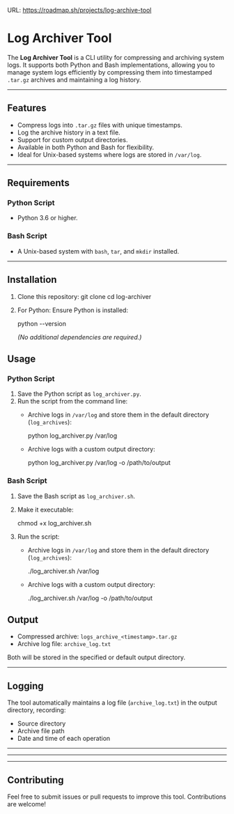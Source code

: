 URL: https://roadmap.sh/projects/log-archive-tool

# Log Archiver Tool

The **Log Archiver Tool** is a CLI utility for compressing and archiving system logs. It supports both Python and Bash implementations, allowing you to manage system logs efficiently by compressing them into timestamped `.tar.gz` archives and maintaining a log history.

---

## Features

- Compress logs into `.tar.gz` files with unique timestamps.
- Log the archive history in a text file.
- Support for custom output directories.
- Available in both Python and Bash for flexibility.
- Ideal for Unix-based systems where logs are stored in `/var/log`.

---

## Requirements

### Python Script
- Python 3.6 or higher.

### Bash Script
- A Unix-based system with `bash`, `tar`, and `mkdir` installed.

---

## Installation

1. Clone this repository:
   git clone <project-page-url>
   cd log-archiver
   

2. For Python:
   Ensure Python is installed:
  
   python --version
   
   *(No additional dependencies are required.)*



## Usage

### Python Script

1. Save the Python script as `log_archiver.py`.
2. Run the script from the command line:
   - Archive logs in `/var/log` and store them in the default directory (`log_archives`):
   
     python log_archiver.py /var/log
     
   - Archive logs with a custom output directory:
   
     python log_archiver.py /var/log -o /path/to/output
    

### Bash Script

1. Save the Bash script as `log_archiver.sh`.
2. Make it executable:
  
   chmod +x log_archiver.sh
  
3. Run the script:
   - Archive logs in `/var/log` and store them in the default directory (`log_archives`):
    
     ./log_archiver.sh /var/log
 
   - Archive logs with a custom output directory:
   
     ./log_archiver.sh /var/log -o /path/to/output
   


## Output

- Compressed archive: `logs_archive_<timestamp>.tar.gz`
- Archive log file: `archive_log.txt`

Both will be stored in the specified or default output directory.

---

## Logging

The tool automatically maintains a log file (`archive_log.txt`) in the output directory, recording:
- Source directory
- Archive file path
- Date and time of each operation

---


---



---

## Contributing

Feel free to submit issues or pull requests to improve this tool. Contributions are welcome!


